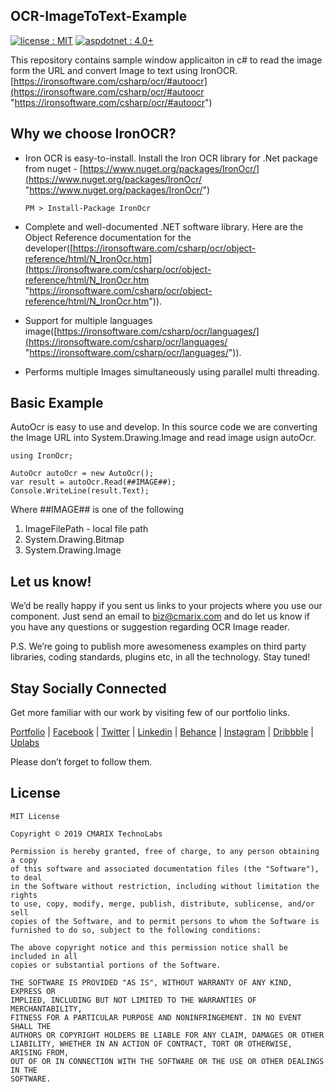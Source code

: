 ## OCR-ImageToText-Example ##
<a target="_blank" href="LICENSE"><img src="https://img.shields.io/badge/licence-MIT-brightgreen.svg" alt="license : MIT"></a>
<a target="_blank" href="https://www.cmarix.com/aspdotnet-web-application-development-services.html"><img src="https://img.shields.io/badge/aspdotnet-4.0%2B-blue.svg" alt="aspdotnet : 4.0+"></a>

This repository contains sample window applicaiton in c# to read the image form the URL and convert Image to text using IronOCR. [https://ironsoftware.com/csharp/ocr/#autoocr](https://ironsoftware.com/csharp/ocr/#autoocr "https://ironsoftware.com/csharp/ocr/#autoocr")

## Why we choose IronOCR? ##

- Iron OCR is easy-to-install. Install the Iron OCR library for .Net package from nuget - [https://www.nuget.org/packages/IronOcr/](https://www.nuget.org/packages/IronOcr/ "https://www.nuget.org/packages/IronOcr/") 

	`PM > Install-Package IronOcr`

- Complete and well-documented .NET software library. Here are the Object Reference documentation for the developer([https://ironsoftware.com/csharp/ocr/object-reference/html/N_IronOcr.htm](https://ironsoftware.com/csharp/ocr/object-reference/html/N_IronOcr.htm "https://ironsoftware.com/csharp/ocr/object-reference/html/N_IronOcr.htm")). 
- Support for multiple languages image([https://ironsoftware.com/csharp/ocr/languages/](https://ironsoftware.com/csharp/ocr/languages/ "https://ironsoftware.com/csharp/ocr/languages/")).
- Performs multiple Images simultaneously using parallel multi threading.

## Basic Example ##
AutoOcr is easy to use and develop. In this source code we are converting the Image URL into System.Drawing.Image and read image usign autoOcr.

    using IronOcr;
    
    AutoOcr autoOcr = new AutoOcr();
    var result = autoOcr.Read(##IMAGE##);
    Console.WriteLine(result.Text);

Where ##IMAGE## is one of the following

1. ImageFilePath - local file path
2. System.Drawing.Bitmap
3. System.Drawing.Image 

## Let us know! ##
We’d be really happy if you sent us links to your projects where you use our component. Just send an email to [biz@cmarix.com](mailto:biz@cmarix.com "biz@cmarix.com") and do let us know if you have any questions or suggestion regarding OCR Image reader.

P.S. We’re going to publish more awesomeness examples on third party libraries, coding standards, plugins etc, in all the technology. Stay tuned!

## Stay Socially Connected ##

Get more familiar with our work by visiting few of our portfolio links.

[Portfolio](https://www.cmarix.com/portfolio.html) | [Facebook](https://www.facebook.com/CMARIXTechnoLabs/) | [Twitter](https://twitter.com/CMARIXTechLabs) | [Linkedin](https://www.linkedin.com/company/cmarix-technolabs-pvt-ltd-) | [Behance](https://www.behance.net/CMARIXTechnoLabs/) | [Instagram](https://instagram.com/cmarixtechnolabs/) | [Dribbble](https://dribbble.com/CMARIXTechnoLabs) | [Uplabs](https://www.uplabs.com/cmarixtechnolabs)

Please don’t forget to follow them.

## License ##

	MIT License
	
	Copyright © 2019 CMARIX TechnoLabs
	
	Permission is hereby granted, free of charge, to any person obtaining a copy
	of this software and associated documentation files (the "Software"), to deal
	in the Software without restriction, including without limitation the rights
	to use, copy, modify, merge, publish, distribute, sublicense, and/or sell
	copies of the Software, and to permit persons to whom the Software is
	furnished to do so, subject to the following conditions:
	
	The above copyright notice and this permission notice shall be included in all
	copies or substantial portions of the Software.
	
	THE SOFTWARE IS PROVIDED "AS IS", WITHOUT WARRANTY OF ANY KIND, EXPRESS OR
	IMPLIED, INCLUDING BUT NOT LIMITED TO THE WARRANTIES OF MERCHANTABILITY,
	FITNESS FOR A PARTICULAR PURPOSE AND NONINFRINGEMENT. IN NO EVENT SHALL THE
	AUTHORS OR COPYRIGHT HOLDERS BE LIABLE FOR ANY CLAIM, DAMAGES OR OTHER
	LIABILITY, WHETHER IN AN ACTION OF CONTRACT, TORT OR OTHERWISE, ARISING FROM,
	OUT OF OR IN CONNECTION WITH THE SOFTWARE OR THE USE OR OTHER DEALINGS IN THE
	SOFTWARE.

